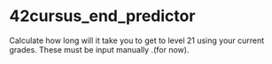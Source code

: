 # 42cursus_end_predictor
Calculate how long will it take you to get to level 21 using your current grades. These must be input manually .(for now).
